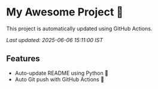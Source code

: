 # My Awesome Project 🚀

This project is automatically updated using GitHub Actions.

_Last updated: 2025-06-06 15:11:00 IST_

## Features
- Auto-update README using Python 🐍
- Auto Git push with GitHub Actions 🤖
